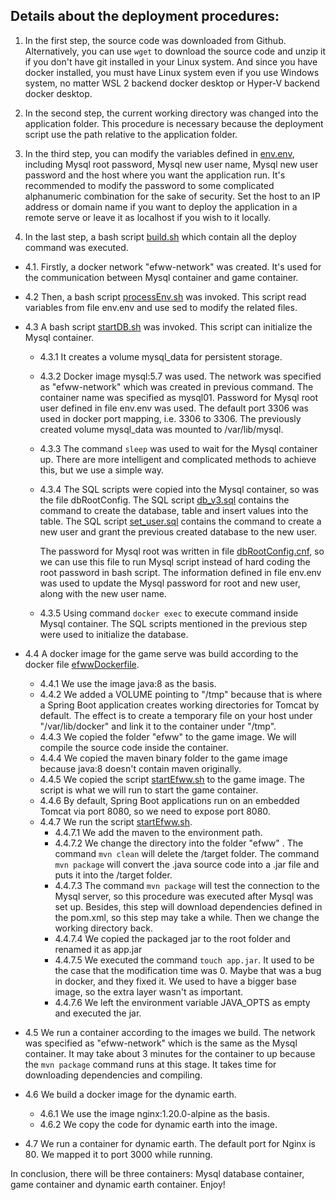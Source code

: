 ## Details about the deployment procedures:
1. In the first step, the source code was downloaded from Github. Alternatively, you can use `wget` to download the source code and unzip it if you don't have git installed in your Linux system. And since you have docker installed, you must have Linux system even if you use Windows system, no matter WSL 2 backend docker desktop or Hyper-V backend docker desktop.

2. In the second step, the current working directory was changed into the application folder. This procedure is necessary because the deployment script use the path relative to the application folder.

3. In the third step, you can modify the variables defined in [env.env](/application/env.env), including Mysql root password, Mysql new user name, Mysql new user password and the host where you want the application run. It's recommended to modify the password to some complicated alphanumeric combination for the sake of security. Set the host to an IP address or domain name if you want to deploy the application in a remote serve or leave it as localhost if you wish to it locally.

4. In the last step, a bash script [build.sh](/application/build.sh) which contain all the deploy command was executed.
  - 4.1. Firstly, a docker network "efww-network" was created. It's used for the communication between Mysql container and game container.
  - 4.2 Then, a bash script [processEnv.sh](/application/processEnv.sh) was invoked. This script read variables from file env.env and use sed to modify the related files.
  - 4.3 A bash script [startDB.sh](/application/static/database/startDB.sh) was invoked. This script can initialize the Mysql container.
    - 4.3.1  It creates a volume mysql_data for persistent storage.
    - 4.3.2  Docker image mysql:5.7 was used. The network was specified as "efww-network" which was created in previous command. The container name was specified as mysql01. Password for Mysql root user defined in file env.env was used. The default port 3306 was used in docker port mapping, i.e. 3306 to 3306. The previously created volume mysql_data was mounted to /var/lib/mysql.
    - 4.3.3 The command `sleep` was used to wait for the Mysql container up. There are more intelligent and complicated methods to achieve this, but we use a simple way.
    - 4.3.4 The SQL scripts were copied into the Mysql container, so was the file dbRootConfig. The SQL script [db_v3.sql](/application/static/database/db_v3.sql) contains the command to create the database, table  and insert values into the table. The SQL script [set_user.sql](/application/static/database/set_user.sql) contains the command to create a new user and grant the previous created database to the new user.

      The password for Mysql root was written in file [dbRootConfig.cnf](/application/static/database/dbRootConfig.cnf), so we can use this file to run Mysql script instead of hard coding the root password in bash script. The information defined in file env.env was used to update the Mysql password for root and new user, along with the new user name.
    - 4.3.5 Using command `docker exec` to execute command inside Mysql container. The SQL scripts mentioned in the previous step were used to initialize the database.
  - 4.4 A docker image for the game serve was build according to the docker file [efwwDockerfile](/application/efwwDockerfile).
    - 4.4.1 We use the image java:8 as the basis.
    - 4.4.2 We added a VOLUME pointing to "/tmp" because that is where a Spring Boot application creates working directories for Tomcat by default. The effect is to create a temporary file on your host under "/var/lib/docker" and link it to the container under "/tmp".
    - 4.4.3 We copied the folder "efww" to the game image. We will compile the source code inside the container.
    - 4.4.4 We copied the maven binary folder to the game image because java:8 doesn't contain maven originally.
    - 4.4.5 We copied the script [startEfww.sh](/application/startEfww.sh) to the game image. The script is what we will run to start the game container.
    - 4.4.6 By default, Spring Boot applications run on an embedded Tomcat via port 8080, so we need to expose port 8080.
    - 4.4.7 We run the script [startEfww.sh](/application/startEfww.sh).
      - 4.4.7.1 We add the maven to the environment path.
      - 4.4.7.2 We change the directory  into the folder "efww" . The command `mvn clean` will delete the /target folder. The command `mvn package` will convert the .java source code into a .jar file and puts it into the /target folder.
      - 4.4.7.3 The command `mvn package` will test the connection to the Mysql server, so this procedure was executed after Mysql was set up. Besides, this step will download dependencies defined in the pom.xml, so this step may take a while. Then we change the working directory back.
      - 4.4.7.4 We copied the packaged jar to the root folder and renamed it as app.jar
      - 4.4.7.5 We executed the command `touch app.jar`. It used to be the case that the modification time was 0. Maybe that was a bug in docker, and they fixed it. We used to have a bigger base image, so the extra layer wasn't as important.
      - 4.4.7.6 We left the environment variable JAVA_OPTS as empty and executed the jar.
 - 4.5 We run a container according to the images we build. The network was specified as "efww-network" which is the same as the Mysql container. It may take about 3 minutes for the container to up because the `mvn package` command runs at this stage. It takes time for downloading dependencies and compiling.
 - 4.6 We build a docker image for the dynamic earth.

   - 4.6.1 We use the image nginx:1.20.0-alpine as the basis.
   - 4.6.2 We copy the code for dynamic earth into the image.
 - 4.7 We run a container for dynamic earth. The default port for Nginx is 80. We mapped it to port 3000 while running.

In conclusion, there will be three containers: Mysql database container, game container and dynamic earth container.
Enjoy!
